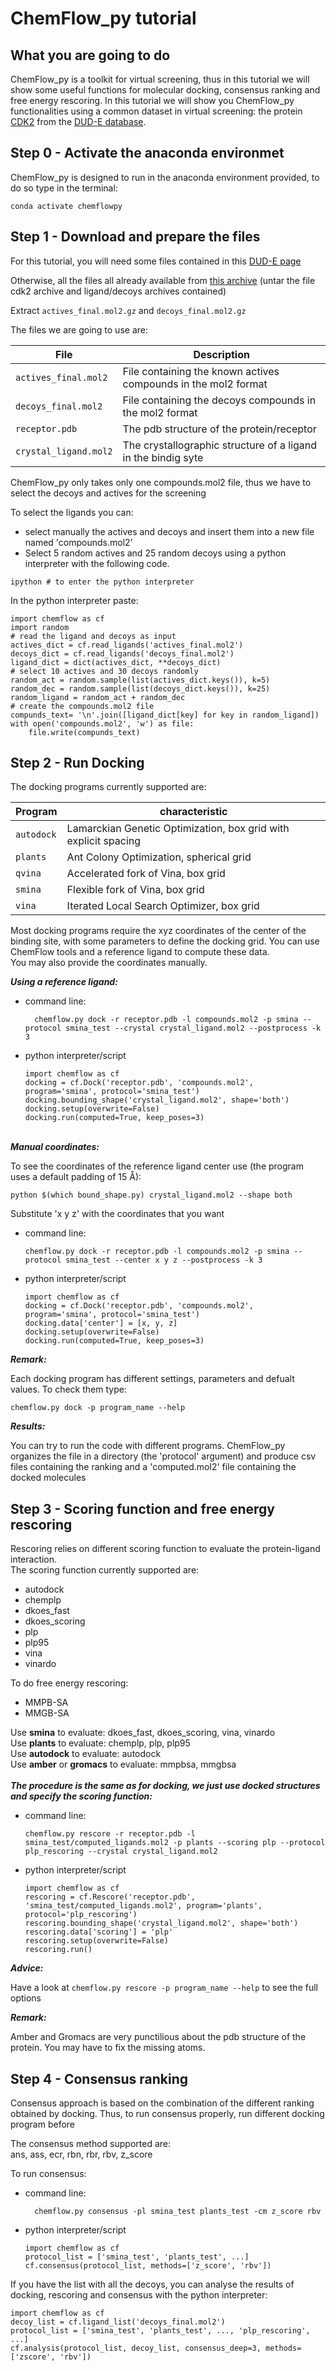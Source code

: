 # ChemFlow_py tutorial

## What you are going to do

ChemFlow_py is a toolkit for virtual screening, thus in this tutorial we will show some useful functions for molecular docking, 
consensus ranking and free energy rescoring. In this tutorial we will show you ChemFlow_py functionalities using a common dataset in virtual screening:
the protein [CDK2](http://dude.docking.org/targets/cdk2) from the [DUD-E database](http://dude.docking.org/).

## Step 0 - Activate the anaconda environmet

ChemFlow_py is designed to run in the anaconda environment provided, to do so type in the terminal:

```
conda activate chemflowpy
```

## Step 1 - Download and prepare the files

For this tutorial, you will need some files contained in this [DUD-E page](http://dude.docking.org/targets/cdk2)

Otherwise, all the files all already available from [this archive](http://dude.docking.org/targets/cdk2/cdk2.tar.gz)
(untar the file cdk2 archive and ligand/decoys archives contained)

Extract `actives_final.mol2.gz` and `decoys_final.mol2.gz`

The files we are going to use are:

| File                  | Description                                                    |
|-----------------------|----------------------------------------------------------------|
| `actives_final.mol2`  | File containing the known actives compounds in the mol2 format |
| `decoys_final.mol2`   | File containing the decoys compounds in the mol2 format        |
| `receptor.pdb`        | The pdb structure of the protein/receptor                      |
| `crystal_ligand.mol2` | The crystallographic structure of a ligand in the bindig syte  |

ChemFlow_py only takes only one compounds.mol2 file, thus we have to select the decoys and actives for the screening

To select the ligands you can:
- select manually the actives and decoys and insert them into a new file named 'compounds.mol2'
- Select 5 random actives and 25 random decoys using a python interpreter with the following code.

```
ipython # to enter the python interpreter
```

In the python interpreter paste:
```
import chemflow as cf
import random
# read the ligand and decoys as input
actives_dict = cf.read_ligands('actives_final.mol2')
decoys_dict = cf.read_ligands('decoys_final.mol2')
ligand_dict = dict(actives_dict, **decoys_dict)
# select 10 actives and 30 decoys randomly
random_act = random.sample(list(actives_dict.keys()), k=5)
random_dec = random.sample(list(decoys_dict.keys()), k=25)
random_ligand = random_act + random_dec
# create the compounds.mol2 file
compunds_text= '\n'.join([ligand_dict[key] for key in random_ligand])
with open('compounds.mol2', 'w') as file:
    file.write(compunds_text)
```

## Step 2 - Run Docking

The docking programs currently supported are:

| Program    | characteristic                                                  |
|------------|-----------------------------------------------------------------|
 | `autodock` | Lamarckian Genetic Optimization, box grid with explicit spacing |
| `plants`   | Ant Colony Optimization, spherical grid                         |
| `qvina`    | Accelerated fork of Vina, box grid                              |
| `smina`    | Flexible fork of Vina, box grid                                 |
| `vina`     | Iterated Local Search Optimizer, box grid                       |


Most docking programs require the xyz coordinates of the center of the binding site, with 
some parameters to define the docking grid.
You can use ChemFlow tools and a reference ligand to compute these data.  
You may also provide the coordinates manually.

__*Using a reference ligand:*__

- command line:
  ```
    chemflow.py dock -r receptor.pdb -l compounds.mol2 -p smina --protocol smina_test --crystal crystal_ligand.mol2 --postprocess -k 3
  ```
- python interpreter/script
  
  ```
  import chemflow as cf
  docking = cf.Dock('receptor.pdb', 'compounds.mol2', program='smina', protocol='smina_test')
  docking.bounding_shape('crystal_ligand.mol2', shape='both')
  docking.setup(overwrite=False)
  docking.run(computed=True, keep_poses=3)
  ```
\
__*Manual coordinates:*__

To see the coordinates of the reference ligand center use (the program uses a default padding of 15 Å):
```
python $(which bound_shape.py) crystal_ligand.mol2 --shape both 
```

Substitute 'x y z' with the  coordinates that you want
- command line:
  ```
  chemflow.py dock -r receptor.pdb -l compounds.mol2 -p smina --protocol smina_test --center x y z --postprocess -k 3
  ```
- python interpreter/script
  
  ```
  import chemflow as cf
  docking = cf.Dock('receptor.pdb', 'compounds.mol2', program='smina', protocol='smina_test')
  docking.data['center'] = [x, y, z]
  docking.setup(overwrite=False)
  docking.run(computed=True, keep_poses=3)
  ```
  
__*Remark:*__

Each docking program has different settings, parameters and defualt values. To check them type:

```
chemflow.py dock -p program_name --help
```

__*Results:*__

You can try to run the code with different programs. 
ChemFlow_py organizes the file in a directory (the 'protocol' argument) and produce csv files 
containing the ranking and a 'computed.mol2' file containing the docked molecules

## Step 3 - Scoring function and free energy rescoring 

Rescoring relies on different scoring function to evaluate the protein-ligand interaction.
\
The scoring function currently supported are:
- autodock
- chemplp
- dkoes_fast
- dkoes_scoring
- plp
- plp95 
- vina
- vinardo

To do free energy rescoring:
- MMPB-SA
- MMGB-SA

Use __smina__ to evaluate: dkoes_fast, dkoes_scoring, vina, vinardo
\
Use __plants__ to evaluate: chemplp, plp, plp95
\
Use __autodock__ to evaluate: autodock
\
Use __amber__ or __gromacs__ to evaluate: mmpbsa, mmgbsa
\
\
__*The procedure is the same as for docking, we just use docked structures and specify the scoring function:*__

- command line:
  ```
  chemflow.py rescore -r receptor.pdb -l smina_test/computed_ligands.mol2 -p plants --scoring plp --protocol plp_rescoring --crystal crystal_ligand.mol2
  ```

- python interpreter/script
  
  ```
  import chemflow as cf
  rescoring = cf.Rescore('receptor.pdb', 'smina_test/computed_ligands.mol2', program='plants', protocol='plp_rescoring')
  rescoring.bounding_shape('crystal_ligand.mol2', shape='both')
  rescoring.data['scoring'] = 'plp'
  rescoring.setup(overwrite=False)
  rescoring.run()
  ```
  
__*Advice:*__

Have a look at `chemflow.py rescore -p program_name --help` to see the full options

__*Remark:*__

Amber and Gromacs are very punctilious about the pdb structure of the protein. You may have to fix the missing atoms.

## Step 4 - Consensus ranking

Consensus approach is based on the combination of the different ranking obtained by docking.
Thus, to run consensus properly, run different docking program before

The consensus method supported are: 
\
ans, ass, ecr, rbn, rbr, rbv, z_score

To run consensus: 
- command line:
  ```
    chemflow.py consensus -pl smina_test plants_test -cm z_score rbv
  ```

- python interpreter/script
  ```
  import chemflow as cf
  protocol_list = ['smina_test', 'plants_test', ...]
  cf.consensus(protocol_list, methods=['z_score', 'rbv'])
  ```

If you have the list with all the decoys, you can analyse the results of docking, rescoring and consensus with
the python interpreter:
```
import chemflow as cf
decoy_list = cf.ligand_list('decoys_final.mol2')
protocol_list = ['smina_test', 'plants_test', ..., 'plp_rescoring', ...]
cf.analysis(protocol_list, decoy_list, consensus_deep=3, methods=['zscore', 'rbv'])
```
